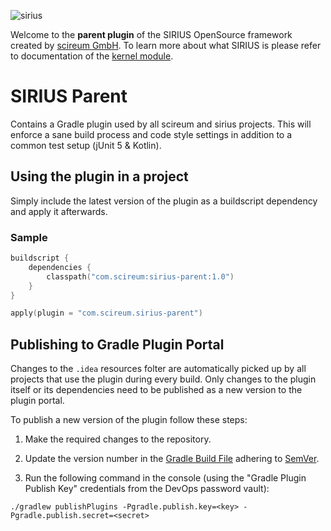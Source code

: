 ![sirius](https://raw.githubusercontent.com/scireum/sirius-kernel/master/docs/sirius.jpg)

Welcome to the **parent plugin** of the SIRIUS OpenSource framework created by [scireum GmbH](https://www.scireum.de).
To learn more about what SIRIUS is please refer to documentation of the [kernel module](https://github.com/scireum/sirius-kernel).

# SIRIUS Parent

Contains a Gradle plugin used by all scireum and sirius projects.
This will enforce a sane build process and code style settings in addition to a common test setup (jUnit 5 & Kotlin).

## Using the plugin in a project

Simply include the latest version of the plugin as a buildscript dependency and apply it afterwards.

### Sample

```kotlin
buildscript {
    dependencies {
        classpath("com.scireum:sirius-parent:1.0")
    }
}

apply(plugin = "com.scireum.sirius-parent")
```

## Publishing to Gradle Plugin Portal

Changes to the `.idea` resources folter are automatically picked up by all projects that use the plugin during every build.
Only changes to the plugin itself or its dependencies need to be published as a new version to the plugin portal.

To publish a new version of the plugin follow these steps:

1. Make the required changes to the repository.

2. Update the version number in the [Gradle Build File](/build.gradle.kts) adhering to [SemVer](https://semver.org/).

3. Run the following command in the console (using the "Gradle Plugin Publish Key" credentials from the DevOps password vault):
```shell
./gradlew publishPlugins -Pgradle.publish.key=<key> -Pgradle.publish.secret=<secret>
```

